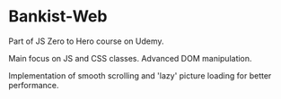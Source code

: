 # Bankist-Web

Part of JS Zero to Hero course on Udemy.

Main focus on JS and CSS classes.
Advanced DOM manipulation.

Implementation of smooth scrolling and 'lazy' picture loading for better performance.
